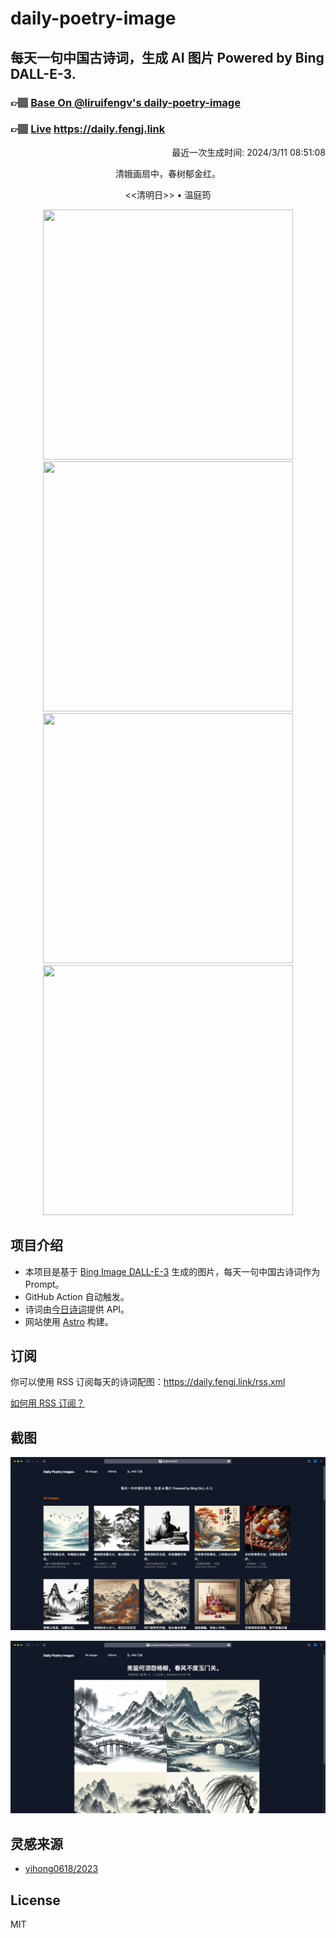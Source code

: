 
# daily-poetry-image

## 每天一句中国古诗词，生成 AI 图片 Powered by Bing DALL-E-3.

### 👉🏽 [Base On @liruifengv's daily-poetry-image](https://github.com/liruifengv/daily-poetry-image)

### 👉🏽 [Live](https://daily.fengj.link) https://daily.fengj.link

<p align="right">
  最近一次生成时间: 2024/3/11 08:51:08
</p>
<p align="center">
清娥画扇中，春树郁金红。
</p>
<p align="center">
<<清明日>> • 温庭筠
</p>
<p align="center">
<img src="https://tse4.mm.bing.net/th/id/OIG2.79QU79ig58XQkCIfFw0j" height="400" width="400" />
<img src="https://tse2.mm.bing.net/th/id/OIG2.uo3QtxbdDP8NSm5FF5OM" height="400" width="400" />
<img src="https://tse2.mm.bing.net/th/id/OIG2.i7oyF3V2Ej4x_k1vy2G_" height="400" width="400" />
<img src="https://tse3.mm.bing.net/th/id/OIG2.0hLSxPc3zN.5TVSfsRWN" height="400" width="400" />
</p>

## 项目介绍

-   本项目是基于 [Bing Image DALL-E-3](https://www.bing.com/images/create) 生成的图片，每天一句中国古诗词作为 Prompt。
-   GitHub Action 自动触发。
-   诗词由[今日诗词](https://www.jinrishici.com/)提供 API。
-   网站使用 [Astro](https://astro.build) 构建。

## 订阅

你可以使用 RSS 订阅每天的诗词配图：https://daily.fengj.link/rss.xml

[如何用 RSS 订阅？](https://zhuanlan.zhihu.com/p/55026716)

## 截图

![图片列表](./screenshots/Snipaste_2023-12-28_21-00-26.png)

![图片详情](./screenshots/Snipaste_2023-12-28_21-00-53.png)

## 灵感来源

-   [yihong0618/2023](https://github.com/yihong0618/2023)

## License

MIT
